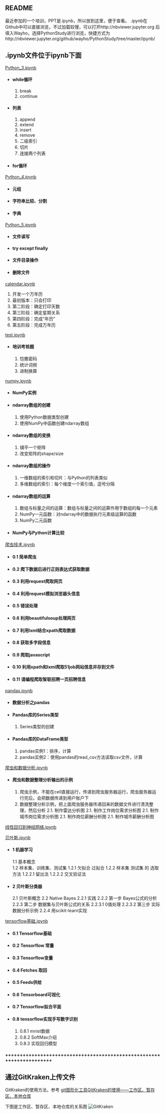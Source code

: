 ## README
最近参加的一个培训，PPT是.ipynb，所以放到这里，便于查看。
.ipynb在Github中可以直接浏览，不过加载较慢，可以打开http://nbviewer.jupyter.org 后填入Wayho，选择PythonStudy进行浏览，快捷方式为http://nbviewer.jupyter.org/github/wayho/PythonStudy/tree/master/ipynb/


## .ipynb文件位于ipynb下面
[Python_3.ipynb](https://github.com/Wayho/PythonStudy/blob/master/ipynb/Python_3.ipynb)

- #### while循环
	1. break
	1. continue

- #### 列表
	1. append
	1. extend
	1. insert
	1. remove
	1. 二级索引
	1. 切片
	1. 连接两个列表

- #### for循环

[Python_4.ipynb](https://github.com/Wayho/PythonStudy/blob/master/ipynb/Python_4.ipynb)
- #### 元组
- #### 字符串比较、分割
- #### 字典


[Python_5.ipynb](https://github.com/Wayho/PythonStudy/blob/master/ipynb/Python_5.ipynb)
- #### 文件读写
- #### try  except  finally
- #### 文件目录操作
- #### 删除文件


[calendar.ipynb](https://github.com/Wayho/PythonStudy/blob/master/ipynb/calendar.ipynb)

1. 开发一个万年历
1. 最初版本：只会打印
1. 第二阶段：确定打印天数
1. 第三阶段：确定星期关系
1. 第四阶段：完成“年历”
1. 第五阶段：完成万年历


[test.ipynb](https://github.com/Wayho/PythonStudy/blob/master/ipynb/test.ipynb)

- #### 培训考核题
	1. 恺撒密码
	1. 统计词频
	1. 进制换算


[numpy.ipynb](https://github.com/Wayho/PythonStudy/blob/master/ipynb/numpy.ipynb)

- #### NumPy实例
- #### ndarray数组的创建
	1. 使用Python数据类型创建
	1. 使用NumPy中函数创建ndarray数组

- #### ndarray数组的变换
	1. 铺平一个矩阵
	1. 改变矩阵的shape/size

- #### ndarray数组的操作
	1. 一维数组的索引和切片：与Python的列表类似
	1. 多维数组的索引：每个维度一个索引值，逗号分隔

- #### ndarray数组的运算
	1. 数组与标量之间的运算：数组与标量之间的运算作用于数组的每一个元素
	1. NumPy一元函数：对ndarray中的数据执行元素级运算的函数
	1. NumPy二元函数

- #### NumPy与Python计算比较

    
[爬虫技术.ipynb](https://github.com/Wayho/PythonStudy/blob/master/ipynb/%E7%88%AC%E8%99%AB%E6%8A%80%E6%9C%AF.ipynb)

- #### 0.1  简单爬虫
- #### 0.2  爬下数据后进行正则表达式获取数据
- #### 0.3  利用request爬取网页
- #### 0.4  利用request模拟浏览器头信息
- #### 0.5  错误处理
- #### 0.6  利用beautifulsoup处理网页
- #### 0.7  利用lxml结合xpath爬取数据
- #### 0.8  获取多字段信息
- #### 0.9  爬取javascript
- #### 0.10  利用xpath和lxml爬取51job网站信息并存到文件
- #### 0.11  请编程爬取智联招聘一页招聘信息


[pandas.ipynb](https://github.com/Wayho/PythonStudy/blob/master/ipynb/pandas.ipynb)
- #### 数据分析之pandas
- #### Pandas库的Series类型
	1. Series类型的创建

- #### Pandas库的DataFrame类型
	1. pandas实例1：排序，计算
	1. pandas实例2：使用pandas的read_csv方法读取csv文件，计算


[爬虫和数据分析.ipynb](https://github.com/Wayho/PythonStudy/blob/master/ipynb/%E7%88%AC%E8%99%AB%E5%92%8C%E6%95%B0%E6%8D%AE%E5%88%86%E6%9E%90.ipynb)

- #### 爬虫和数据整理分析输出的示例
	1. 爬虫示例，不能在cell直接运行，传递到爬虫服务器运行，爬虫服务器运行完后，会把数据传递到用户账户下
	2. 数据整理分析示例，把上面爬虫服务器传递回来的数据文件进行清洗整理，然后分析
			2.1. 制作雷达分析图
			2.1. 制作工作岗位需求分析图
			2.1. 制作城市岗位需求分析图
			2.1. 制作岗位薪酬分析图
			2.1. 制作城市薪酬分析图


[线性回归到神经网络.ipynb](https://github.com/Wayho/PythonStudy/blob/master/ipynb/%E7%BA%BF%E6%80%A7%E5%9B%9E%E5%BD%92%E5%88%B0%E7%A5%9E%E7%BB%8F%E7%BD%91%E7%BB%9C.ipynb)

[贝叶斯.ipynb](线性回归到神经网络.ipynb)

- ####    1  机器学习
	1.1  基本概念    
	1.2  样本集、训练集、测试集
		1.2.1  欠拟合 过拟合
		1.2.2  样本集 测试集 的 选取方法
			1.2.2.1  留出法
			1.2.2.2  交叉验证法
- ####    2  贝叶斯分类器
	2.1  贝叶斯概念
	2.2  Native Bayes
		2.2.1  实践
		2.2.2  第一步 Bayes公式的分析
		2.2.3  第二步 数据集与贝叶斯公式的关系
			2.2.3.1  0值处理
			2.2.3.2  第三步 实际数据分析示例
		2.2.4  用scikit-learn实现

[tensorflow基础.ipynb](https://github.com/Wayho/PythonStudy/blob/master/ipynb/tensorflow%E5%9F%BA%E7%A1%80.ipynb)

- #### 0.1  Tensorflow基础
- #### 0.2  Tensorflow 常量
- #### 0.3  Tensorflow变量
- #### 0.4  Fetches 取回
- #### 0.5  Feeds供给
- #### 0.6  Tensorboard可视化
- #### 0.7  Tensorflow拟合平面
- #### 0.8  tensorflow实现手写数字识别
	1. 0.8.1  mnist数据
	1. 0.8.2  SoftMax介绍
	1. 0.8.3  实现回归模型

#### +++++++++++++++++++++++++++++++++++++++++++++++++++++++++++++++++++++
## 通过GitKraken上传文件
GitKraken的使用方法，参考 [git图形化工具GitKraken的使用——工作区、暂存区、本地仓库](http://blog.csdn.net/mr_wuch/article/details/73385702)

下图是工作区、暂存区、本地仓库的关系图
![GitKraken](http://img.blog.csdn.net/20170617223822237?watermark/2/text/aHR0cDovL2Jsb2cuY3Nkbi5uZXQvbXJfd3VjaA==/font/5a6L5L2T/fontsize/400/fill/I0JBQkFCMA==/dissolve/70/gravity/SouthEast)

